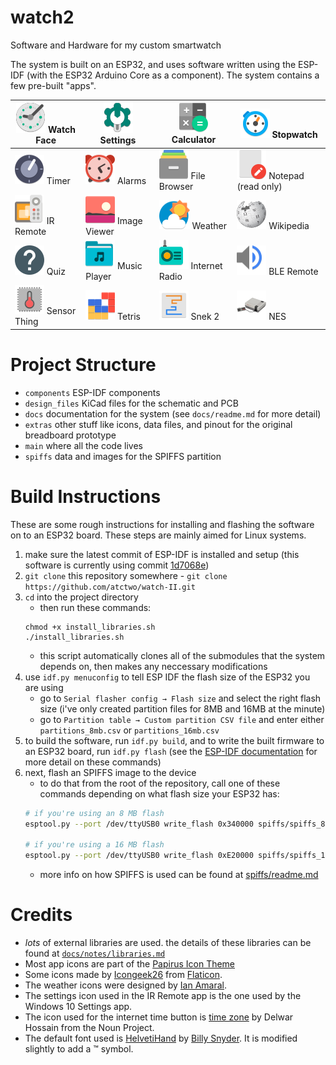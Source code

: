 # watch2

Software and Hardware for my custom smartwatch

The system is built on an ESP32, and uses software written using the ESP-IDF (with the ESP32 Arduino Core as a component).  The system contains a few pre-built "apps".

| ![](extras/icons/watch.png) Watch Face            | ![](extras/icons/settings.png) Settings           | ![](extras/icons/calculator.png) Calculator       |![](extras/icons/stopwatch.png) Stopwatch          |
|---------------------------------------------------|---------------------------------------------------|---------------------------------------------------|---------------------------------------------------|
| ![](extras/icons/timer.png) Timer                 | ![](extras/icons/alarms.png) Alarms               | ![](extras/icons/file_browser.png) File Browser   | ![](extras/icons/notepad.png) Notepad (read only) |
| ![](extras/icons/ir_remote.png) IR Remote         | ![](extras/icons/image_viewer.png) Image Viewer   | ![](extras/icons/weather.png) Weather             | ![](extras/icons/wikipedia.png) Wikipedia         |
| ![](extras/icons/quiz.png) Quiz                   | ![](extras/icons/music_player.png) Music Player   | ![](extras/icons/radio.png) Internet Radio        | ![](extras/icons/ble_remote.png) BLE Remote       |
| ![](spiffs/data/sensors.png) Sensor Thing         | ![](extras/icons/ltris.png) Tetris                | ![](spiffs/data/snake.png) Snek 2                 | ![](spiffs/data/nes.png) NES |                                                   

# Project Structure

- `components` ESP-IDF components
- `design_files` KiCad files for the schematic and PCB
- `docs` documentation for the system (see `docs/readme.md` for more detail)
- `extras` other stuff like icons, data files, and pinout for the original breadboard prototype
- `main` where all the code lives
- `spiffs` data and images for the SPIFFS partition

# Build Instructions

These are some rough instructions for installing and flashing the software on to an ESP32 board.  These steps are mainly aimed for Linux systems.

1. make sure the latest commit of ESP-IDF is installed and setup (this software is currently using commit [1d7068e](https://github.com/espressif/esp-idf/tree/1d7068e4be430edd92bb63f2d922036dcf5c3cc1))
2. `git clone` this repository somewhere - `git clone https://github.com/atctwo/watch-II.git`
3. `cd` into the project directory
    - then run these commands:
    ```
    chmod +x install_libraries.sh
    ./install_libraries.sh
    ```
    - this script automatically clones all of the submodules that the system depends on, then makes any neccessary modifications
4. use `idf.py menuconfig` to tell ESP IDF the flash size of the ESP32 you are using
    - go to `Serial flasher config → Flash size` and select the right flash size (i've only created partition files for 8MB and 16MB at the minute)
    - go to `Partition table → Custom partition CSV file` and enter either `partitions_8mb.csv` or `partitions_16mb.csv`
5. to build the software, run `idf.py build`, and to write the built firmware to an ESP32 board, run `idf.py flash` (see the [ESP-IDF documentation](https://docs.espressif.com/projects/esp-idf/en/latest/esp32/api-guides/build-system.html#idf-py) for more detail on these commands)
6. next, flash an SPIFFS image to the device
    - to do that from the root of the repository, call one of these commands depending on what flash size your ESP32 has:
    ```bash
    # if you're using an 8 MB flash
    esptool.py --port /dev/ttyUSB0 write_flash 0x340000 spiffs/spiffs_8mb.bin  

    # if you're using a 16 MB flash
    esptool.py --port /dev/ttyUSB0 write_flash 0xE20000 spiffs/spiffs_16mb.bin  
    ```
    - more info on how SPIFFS is used can be found at [spiffs/readme.md](spiffs/readme.md)

# Credits
- *lots* of external libraries are used.  the details of these libraries can be found at [`docs/notes/libraries.md`](docs/notes/libraries.md)
- Most app icons are part of the [Papirus Icon Theme](https://github.com/PapirusDevelopmentTeam/papirus-icon-theme)
- Some icons made by [Icongeek26](https://www.flaticon.com/authors/icongeek26) from [Flaticon](https://www.flaticon.com/).
- The weather icons were designed by [Ian Amaral](https://dribbble.com/shots/5446697-Material-Design-inspired-weather-icons).
- The settings icon used in the IR Remote app is the one used by the Windows 10 Settings app.
- The icon used for the internet time button is [time zone](https://thenounproject.com/term/time-zone/2406165/) by Delwar Hossain from the Noun Project.
- The default font used is [HelvetiHand](https://www.dafont.com/helvetihand.font) by [Billy Snyder](https://www.dafont.com/billy-snyder.d4452).  It is modified slightly to add a ™ symbol.
